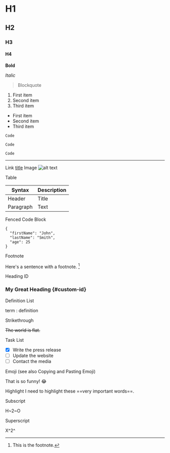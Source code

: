 # H1
## H2
### H3
#### H4

**Bold**

*Italic*

> Blockquote

1. First item
2. Second item
3. Third item

- First item
- Second item
- Third item

`
Code
`

``
Code
``

```
Code
```

---
Link	[title](https://www.example.com)
Image	![alt text](image.jpg)


Table

| Syntax | Description |
| ----------- | ----------- |
| Header | Title |
| Paragraph | Text |

Fenced Code Block

```
{
  "firstName": "John",
  "lastName": "Smith",
  "age": 25
}
```

Footnote

Here's a sentence with a footnote. [^1]

[^1]: This is the footnote.

Heading ID

### My Great Heading {#custom-id}

Definition List

term
: definition

Strikethrough

~~The world is flat.~~

Task List

- [x] Write the press release
- [ ] Update the website
- [ ] Contact the media

Emoji (see also Copying and Pasting Emoji)

That is so funny! :joy:

Highlight	I need to highlight these ==very important words==.

Subscript

H~2~O

Superscript

X^2^
